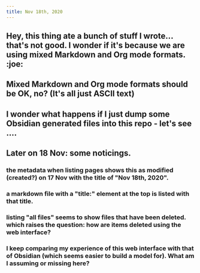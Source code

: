 ```yaml
---
title: Nov 18th, 2020
---
```


## Hey, this thing ate a bunch of stuff I wrote... that's not good.  I wonder if it's because we are using mixed Markdown and Org mode formats. :joe:
## Mixed Markdown and Org mode formats should be OK, no? (It's all just ASCII text)
## I wonder what happens if I just dump some Obsidian generated files into this repo - let's see ....
## Later on 18 Nov: some noticings.
### the metadata when listing pages shows this as modified (created?) on 17 Nov with the title of "Nov 18th, 2020".
### a markdown file with a "title:" element at the top is listed with that title.
### listing "all files" seems to show files that have been deleted. which raises the question: how are items deleted using the web interface?
### I keep comparing my experience of this web interface with that of Obsidian (which seems easier to build a model for). What am I assuming or missing here?
##
